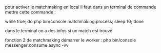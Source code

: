 pour activer le matchmaking en local il faut dans un terminal de commande mettre cette commande :

while true; do php bin/console matchmaking:process; sleep 10; done

dans le terminal on a des infos si un match est trouvé 


fonction 2 de matchmaking 
démarrer le worker :
php bin/console messenger:consume async -vv